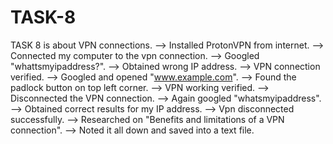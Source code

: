 # TASK-8
TASK 8 is about VPN connections.
--> Installed ProtonVPN from internet.
--> Connected my computer to the vpn connection.
--> Googled "whattsmyipaddress?".
--> Obtained wrong IP address.
--> VPN connection verified.
--> Googled and opened "www.example.com".
--> Found the padlock button on top left corner.
--> VPN working verified.
--> Disconnected the VPN connection.
--> Again googled "whatsmyipaddress".
--> Obtained correct results for my IP address.
--> Vpn disconnected successfully.
--> Researched on "Benefits and limitations of a VPN connection".
--> Noted it all down and saved into a text file.
